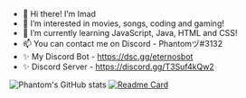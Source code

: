 - 👋 Hi there! I’m Imad
- 👀 I’m interested in movies, songs, coding and gaming!
- 🌱 I’m currently learning JavaScript, Java, HTML and CSS!
- 📫 You can contact me on Discord - Phantomヅ#3132
- ✨ My Discord Bot - https://dsc.gg/eternosbot
- ✨ Discord Server - https://discord.gg/T3Suf4kQw2




![Phantom's GitHub stats](https://github-readme-stats.vercel.app/api?username=PhantomImad&show_icons=true&theme=dark)  [![Readme Card](https://github-readme-stats.vercel.app/api/pin/?username=PhantomImad&repo=PhantomImad)](https://github.com/anuraghazra/github-readme-stats)







